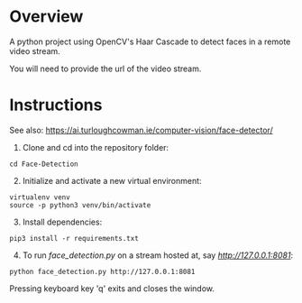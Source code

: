 # Overview
A python project using OpenCV's Haar Cascade to detect faces in a remote video stream.

You will need to provide the url of the video stream.

# Instructions
See also: https://ai.turloughcowman.ie/computer-vision/face-detector/

1. Clone and cd into the repository folder: 
```
cd Face-Detection
```
2. Initialize and activate a new virtual environment:
```
virtualenv venv
source -p python3 venv/bin/activate
```
3. Install dependencies:
```
pip3 install -r requirements.txt
```
4. To run *face_detection.py* on a stream hosted at, say *http://127.0.0.1:8081*:
```
python face_detection.py http://127.0.0.1:8081
```

Pressing keyboard key 'q' exits and closes the window.